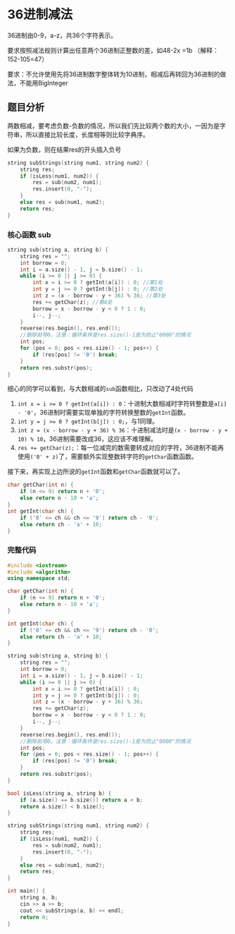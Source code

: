 # 36进制减法

36进制由0-9，a-z，共36个字符表示。

要求按照减法规则计算出任意两个36进制正整数的差，如48-2x =1b  （解释：152-105=47）

要求：不允许使用先将36进制数字整体转为10进制，相减后再转回为36进制的做法，不能用BigInteger

## 题目分析

两数相减，要考虑负数-负数的情况，所以我们先比较两个数的大小，一因为是字符串，所以直接比较长度，长度相等则比较字典序。

如果为负数，则在结果res的开头插入负号

```c++
string subStrings(string num1, string num2) {
    string res;
    if (isLess(num1, num2)) {
        res = sub(num2, num1);
        res.insert(0, "-");
    }
    else res = sub(num1, num2);
    return res;
}
```

### 核心函数 sub

```c++
string sub(string a, string b) {
    string res = "";
    int borrow = 0;
    int i = a.size() - 1, j = b.size() - 1;
    while (i >= 0 || j >= 0) {
        int x = i >= 0 ? getInt(a[i]) : 0; //第1处
        int y = j >= 0 ? getInt(b[j]) : 0; //第2处
        int z = (x - borrow - y + 36) % 36; //第3处
        res += getChar(z); //第4处
        borrow = x - borrow - y < 0 ? 1 : 0;
        i--, j--;
    }
    reverse(res.begin(), res.end());
    //删除前导0。注意：循环条件是res.size()-1是为防止"0000"的情况
    int pos;
    for (pos = 0; pos < res.size() - 1; pos++) {
        if (res[pos] != '0') break;
    }
    return res.substr(pos);
}
```

细心的同学可以看到，与大数相减的`sub`函数相比，只改动了4处代码

1. `int x = i >= 0 ? getInt(a[i]) : 0`：十进制大数相减时字符转整数是`a[i] - '0'`，36进制时需要实现单独的字符转换整数的`getInt`函数。
2. `int y = j >= 0 ? getInt(b[j]) : 0;`，与1同理。
3. `int z = (x - borrow - y + 36) % 36`：十进制减法时是`(x - borrow - y + 10) % 10`，36进制需要改成36，这应该不难理解。
4. `res += getChar(z);`：每一位减完的数需要转成对应的字符，36进制不能再使用`('0' + z)`了，需要额外实现整数转字符的`getChar`函数函数。

接下来，再实现上边所说的`getInt`函数和`getChar`函数就可以了。

```c++
char getChar(int n) {
    if (n <= 9) return n + '0';
    else return n - 10 + 'a';
}
int getInt(char ch) {
    if ('0' <= ch && ch <= '9') return ch - '0';
    else return ch - 'a' + 10;
}
```

### 完整代码

```c++
#include <iostream>
#include <algorithm>
using namespace std;

char getChar(int n) {
    if (n <= 9) return n + '0';
    else return n - 10 + 'a';
}

int getInt(char ch) {
    if ('0' <= ch && ch <= '9') return ch - '0';
    else return ch - 'a' + 10;
}

string sub(string a, string b) {
    string res = "";
    int borrow = 0;
    int i = a.size() - 1, j = b.size() - 1;
    while (i >= 0 || j >= 0) {
        int x = i >= 0 ? getInt(a[i]) : 0;
        int y = j >= 0 ? getInt(b[j]) : 0;
        int z = (x - borrow - y + 36) % 36;
        res += getChar(z);
        borrow = x - borrow - y < 0 ? 1 : 0;
        i--, j--;
    }
    reverse(res.begin(), res.end());
    //删除前导0。注意：循环条件是res.size()-1是为防止"0000"的情况
    int pos;
    for (pos = 0; pos < res.size() - 1; pos++) {
        if (res[pos] != '0') break;
    }
    return res.substr(pos);
}

bool isLess(string a, string b) {
    if (a.size() == b.size()) return a < b;
    return a.size() < b.size();
}

string subStrings(string num1, string num2) {
    string res;
    if (isLess(num1, num2)) {
        res = sub(num2, num1);
        res.insert(0, "-");
    }
    else res = sub(num1, num2);
    return res;
}

int main() {
    string a, b;
    cin >> a >> b;
    cout << subStrings(a, b) << endl;
    return 0;
}
```

